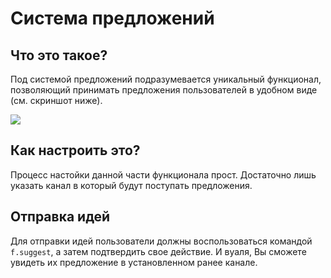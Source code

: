 # Система предложений

## Что это такое?
Под системой предложений подразумевается уникальный функционал, позволяющий принимать предложения пользователей в удобном виде (см. скриншот ниже).

![](https://media.discordapp.net/attachments/786976354087731230/826888717154254858/unknown.png)

## Как настроить это?
Процесс настойки данной части функционала прост. Достаточно лишь указать канал в который будут поступать предложения.

## Отправка идей
Для отправки идей пользователи должны воспользоваться командой `f.suggest`, а затем подтвердить свое действие. И вуаля, Вы сможете увидеть их предложение в установленном ранее канале.